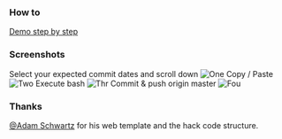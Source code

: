 ### How to
[Demo step by step](http://joeybronner.fr/hack-github-commit-graph/)  

### Screenshots
Select your expected commit dates and scroll down
![One](http://joeybronner.fr/hack-github-commit-graph/img/1.JPG)
Copy / Paste
![Two](http://joeybronner.fr/hack-github-commit-graph/img/2.JPG)
Execute bash
![Thr](http://joeybronner.fr/hack-github-commit-graph/img/3.JPG)
Commit & push origin master
![Fou](http://joeybronner.fr/hack-github-commit-graph/img/4.JPG)

### Thanks
[@Adam Schwartz](https://github.com/adamschwartz) for his web template and the hack code structure.

